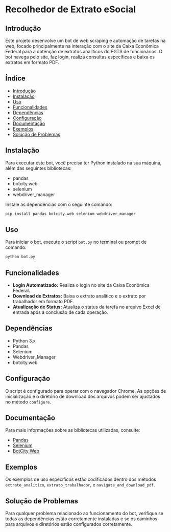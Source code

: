 # Recolhedor de Extrato eSocial

## Introdução

Este projeto desenvolve um bot de web scraping e automação de tarefas na web, focado principalmente na interação com o site da Caixa Econômica Federal para a obtenção de extratos analíticos do FGTS de funcionários. O bot navega pelo site, faz login, realiza consultas específicas e baixa os extratos em formato PDF.

## Índice

- [Introdução](#introdução)
- [Instalação](#instalação)
- [Uso](#uso)
- [Funcionalidades](#funcionalidades)
- [Dependências](#dependências)
- [Configuração](#configuração)
- [Documentação](#documentação)
- [Exemplos](#exemplos)
- [Solução de Problemas](#solução-de-problemas)

## Instalação

Para executar este bot, você precisa ter Python instalado na sua máquina, além das seguintes bibliotecas:

- pandas
- botcity.web
- selenium
- webdriver_manager

Instale as dependências com o seguinte comando:

```bash
pip install pandas botcity.web selenium webdriver_manager
```

## Uso

Para iniciar o bot, execute o script `bot.py` no terminal ou prompt de comando:

```bash
python bot.py
```

## Funcionalidades

- **Login Automatizado:** Realiza o login no site da Caixa Econômica Federal.
- **Download de Extratos:** Baixa o extrato analítico e o extrato por trabalhador em formato PDF.
- **Atualização de Status:** Atualiza o status da tarefa no arquivo Excel de entrada após a conclusão de cada operação.

## Dependências

- Python 3.x
- Pandas
- Selenium
- Webdriver_Manager
- botcity.web

## Configuração

O script é configurado para operar com o navegador Chrome. As opções de inicialização e o diretório de download dos arquivos podem ser ajustados no método `configure`.

## Documentação

Para mais informações sobre as bibliotecas utilizadas, consulte:

- [Pandas](https://pandas.pydata.org/pandas-docs/stable/index.html)
- [Selenium](https://www.selenium.dev/documentation/)
- [BotCity Web](https://docs.botcity.dev/web/)

## Exemplos

Os exemplos de uso específicos estão codificados dentro dos métodos `extrato_analitico`, `extrato_trabalhador`, e `navigate_and_download_pdf`.

## Solução de Problemas

Para qualquer problema relacionado ao funcionamento do bot, verifique se todas as dependências estão corretamente instaladas e se os caminhos para arquivos e diretórios estão configurados corretamente.